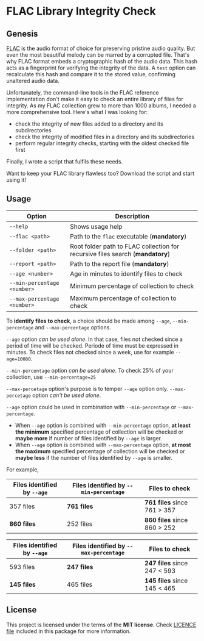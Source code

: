 # FLAC Library Integrity Check

## Genesis

[FLAC](https://pages.github.com/) is the audio format of choice for preserving pristine audio quality. But even the most beautiful melody can be marred by a corrupted file. That's why FLAC format embeds a cryptographic hash of the audio data. This hash acts as a fingerprint for verifying the integrity of the data. A `test` option can recalculate this hash and compare it to the stored value, confirming unaltered audio data.

Unfortunately, the command-line tools in the FLAC reference implementation don't make it easy to check an entire library of files for integrity. As my FLAC collection grew to more than 1000 albums, I needed a more comprehensive tool. Here's what I was looking for:

* check the integrity of new files added to a directory and its subdirectories
* check the integrity of modified files in a directory and its subdirectories
* perform regular integrity checks, starting with the oldest checked file first

Finally, I wrote a script that fulfils these needs. 

Want to keep your FLAC library flawless too? Download the script and start using it!


## Usage

| Option                     | Description   |
| --------                   | -------- |
| `--help`                   | Shows usage help |
| `--flac <path>`       | Path to the `flac` executable (**mandatory**) |
| `--folder <path>`        | Root folder path to FLAC collection for recursive files search (**mandatory**) |
| `--report <path>`   | Path to the report file (**mandatory**) |
| `--age <number>`   | Age in minutes to identify files to check |
| `--min-percentage <number>`  | Minimum percentage of collection to check |
| `--max-percentage <number>`  | Maximum percentage of collection to check |

To **identify files to check**, a choice should be made among `--age`, `--min-percentage` and `--max-percentage` options.

`--age` option *can be used alone*. In that case, files not checked since a period of time will be checked. Periode of time must be expressed in minutes. To check files not checked since a week, use for example `--age=10080`. 

`--min-percentage` option *can be used alone*. To check 25% of your collection, use `--min-percentage=25`

`--max-percetage` option's purpose is to temper `--age` option only. `--max-percetage` option *can't be used alone*.

`--age` option could be used in combination with `--min-percentage` or `--max-percentage`. 
* When `--age` option is combined with `--min-percentage` option, **at least the minimum** specified percentage of collection will be checked or **maybe more** if number of files identified by ``--age`` is larger. 
* When `--age` option is combined with `--max-percentage` option, **at most the maximum** specified percentage of collection will be checked or **maybe less** if the number of files identified by `--age` is smaller.

For example, 

| Files identified by `--age`  | Files identified by `--min-percentage`  | Files to check |
| --------                     | --------                                | --------  |
| 357 files                    | **761 files**                           | **761 files** since 761 > 357 |
| **860 files**                | 252 files                               | **860 files** since 860 > 252 |


| Files identified by `--age`  | Files identified by `--max-percentage`  | Files to check |
| --------                     | --------                                | -------- |
| 593 files                    | **247 files**                           | **247 files** since 247 < 593 |
| **145 files**                | 465 files                               | **145 files** since 145 < 465 |


## License

This project is licensed under the terms of the **MIT license**. Check [LICENCE file](/LICENCE.md) included in this package for more information.
